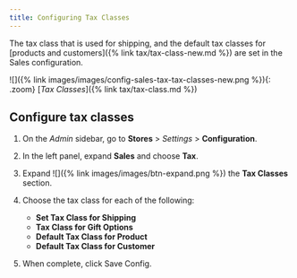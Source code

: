 ```yaml
---
title: Configuring Tax Classes
---
```


The tax class that is used for shipping, and the default tax classes for [products and customers]({% link tax/tax-class-new.md %}) are set in the Sales configuration.

![]({% link images/images/config-sales-tax-tax-classes-new.png %}){: .zoom}
[_Tax Classes_]({% link tax/tax-class.md %})

## Configure tax classes

1. On the _Admin_ sidebar, go to **Stores** > _Settings_ > **Configuration**.

1. In the left panel, expand **Sales** and choose **Tax**.

1. Expand ![]({% link images/images/btn-expand.png %}) the **Tax Classes** section.

1. Choose the tax class for each of the following:

    - **Set Tax Class for Shipping**
    - **Tax Class for Gift Options**
    - **Default Tax Class for Product**
    - **Default Tax Class for Customer**

1. When complete, click <span class="btn">Save Config</span>.
